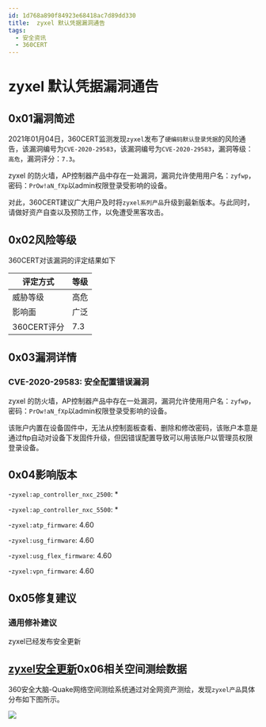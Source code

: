 ```yaml
---
id: 1d768a890f84923e68418ac7d89dd330
title:  zyxel 默认凭据漏洞通告
tags: 
  - 安全资讯
  - 360CERT
---
```


#  zyxel 默认凭据漏洞通告

0x01漏洞简述
--------


2021年01月04日，360CERT监测发现`zyxel`发布了`硬编码默认登录凭据`的风险通告，该漏洞编号为`CVE-2020-29583`，该漏洞编号为`CVE-2020-29583`，漏洞等级：`高危`，漏洞评分：`7.3`。

zyxel 的防火墙，AP控制器产品中存在一处漏洞，漏洞允许使用用户名：`zyfwp`，密码：`PrOw!aN_fXp`以admin权限登录受影响的设备。

对此，360CERT建议广大用户及时将`zyxel系列产品`升级到最新版本。与此同时，请做好资产自查以及预防工作，以免遭受黑客攻击。

0x02风险等级
--------

360CERT对该漏洞的评定结果如下



| 评定方式 | 等级 |
| --- | --- |
| 威胁等级 | 高危 |
| 影响面 | 广泛 |
| 360CERT评分 | 7.3 |

0x03漏洞详情
--------

### CVE-2020-29583: 安全配置错误漏洞

zyxel 的防火墙，AP控制器产品中存在一处漏洞，漏洞允许使用用户名：`zyfwp`，密码：`PrOw!aN_fXp`以admin权限登录受影响的设备。

该账户内置在设备固件中，无法从控制面板查看、删除和修改密码，该账户本意是通过ftp自动对设备下发固件升级，但因错误配置导致可以用该账户以管理员权限登录设备。

0x04影响版本
--------

-`zyxel:ap_controller_nxc_2500`: *

-`zyxel:ap_controller_nxc_5500`: *

-`zyxel:atp_firmware`: 4.60

-`zyxel:usg_firmware`: 4.60

-`zyxel:usg_flex_firmware`: 4.60

-`zyxel:vpn_firmware`: 4.60

0x05修复建议
--------

### 通用修补建议

zyxel已经发布安全更新

[zyxel安全更新](https://www.zyxel.com/support/CVE-2020-29583.shtml)0x06相关空间测绘数据
------------

360安全大脑-Quake网络空间测绘系统通过对全网资产测绘，发现`zyxel产品`具体分布如下图所示。

![](https://p403.ssl.qhimgs4.com/t01fb31d865869c5884.png)